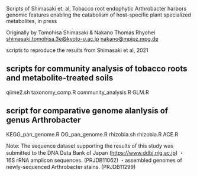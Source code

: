 Scripts of Shimasaki et. al, Tobacco root endophytic Arthrobacter harbors genomic features enabling the catabolism of host-specific plant specialized metabolites, in press

Originally by Tomohisa Shimasaki & Nakano Thomas Rhyohei
shimasaki.tomohisa.3e@kyoto-u.ac.jp
nakano@mpipz.mpg.de

scripts to reproduce the results from Shimasaki et al, 2021 

## scripts for community analysis of tobacco roots and metabolite-treated soils
qiime2.sh
taxonomy_comp.R
community_analysis.R
GLM.R

## script for comparative genome alanlysis of genus Arthrobacter
KEGG_pan_genome.R
OG_pan_genome.R
rhizobia.sh
rhizobia.R
ACE.R

Note:
The sequence dataset supporting the results of this study was submitted to the DNA Data Bank of Japan (https://www.ddbj.nig.ac.jp)
・16S rRNA amplicon sequences. (PRJDB11062)
・assembled genomes of newly-sequenced Arthrobacter stains. (PRJDB11299)
